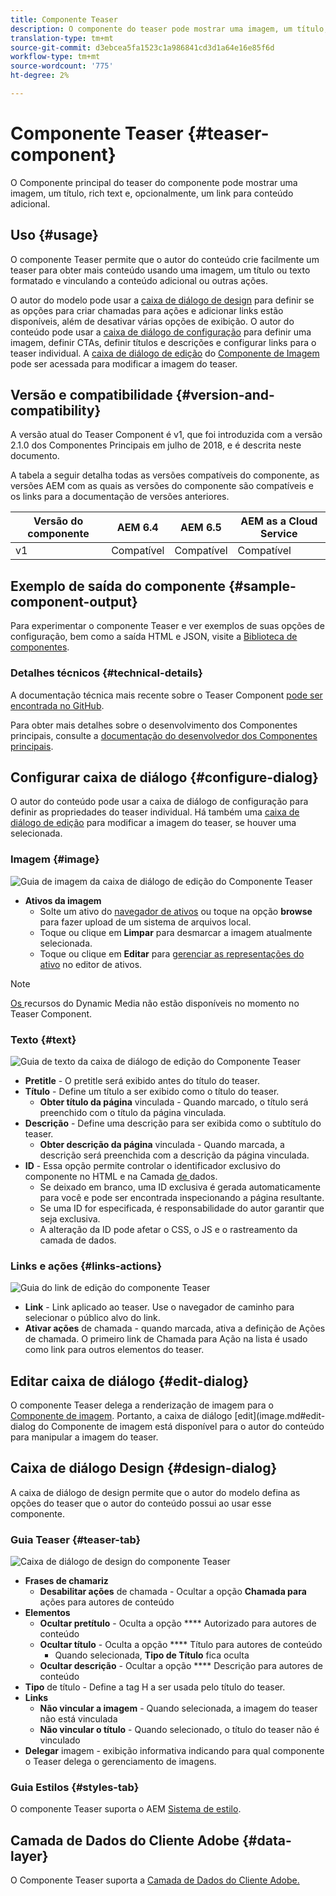 ```yaml
---
title: Componente Teaser
description: O componente do teaser pode mostrar uma imagem, um título, rich text e, opcionalmente, vincular para conteúdo adicional.
translation-type: tm+mt
source-git-commit: d3ebcea5fa1523c1a986841cd3d1a64e16e85f6d
workflow-type: tm+mt
source-wordcount: '775'
ht-degree: 2%

---
```



# Componente Teaser {#teaser-component}

O Componente principal do teaser do componente pode mostrar uma imagem, um título, rich text e, opcionalmente, um link para conteúdo adicional.

## Uso {#usage}

O componente Teaser permite que o autor do conteúdo crie facilmente um teaser para obter mais conteúdo usando uma imagem, um título ou texto formatado e vinculando a conteúdo adicional ou outras ações.

O autor do modelo pode usar a [caixa de diálogo de design](#design-dialog) para definir se as opções para criar chamadas para ações e adicionar links estão disponíveis, além de desativar várias opções de exibição. O autor do conteúdo pode usar a [caixa de diálogo de configuração](#configure-dialog) para definir uma imagem, definir CTAs, definir títulos e descrições e configurar links para o teaser individual. A [caixa de diálogo de edição](image.md#edit-dialog) do [Componente de Imagem](image.md) pode ser acessada para modificar a imagem do teaser.

## Versão e compatibilidade {#version-and-compatibility}

A versão atual do Teaser Component é v1, que foi introduzida com a versão 2.1.0 dos Componentes Principais em julho de 2018, e é descrita neste documento.

A tabela a seguir detalha todas as versões compatíveis do componente, as versões AEM com as quais as versões do componente são compatíveis e os links para a documentação de versões anteriores.

| Versão do componente | AEM 6.4 | AEM 6.5 | AEM as a Cloud Service |
|---|---|---|---|
| v1 | Compatível | Compatível | Compatível |

## Exemplo de saída do componente {#sample-component-output}

Para experimentar o componente Teaser e ver exemplos de suas opções de configuração, bem como a saída HTML e JSON, visite a [Biblioteca de componentes](https://adobe.com/go/aem_cmp_library_teaser).

### Detalhes técnicos {#technical-details}

A documentação técnica mais recente sobre o Teaser Component [pode ser encontrada no GitHub](https://adobe.com/go/aem_cmp_tech_teaser_v1).

Para obter mais detalhes sobre o desenvolvimento dos Componentes principais, consulte a [documentação do desenvolvedor dos Componentes principais](/help/developing/overview.md).

## Configurar caixa de diálogo {#configure-dialog}

O autor do conteúdo pode usar a caixa de diálogo de configuração para definir as propriedades do teaser individual. Há também uma [caixa de diálogo de edição](#edit-dialog) para modificar a imagem do teaser, se houver uma selecionada.

### Imagem {#image}

![Guia de imagem da caixa de diálogo de edição do Componente Teaser](/help/assets/teaser-edit-image.png)

* **Ativos da imagem**
   * Solte um ativo do [navegador de ativos](https://docs.adobe.com/content/help/en/experience-manager-cloud-service/sites/authoring/fundamentals/environment-tools.html) ou toque na opção **browse** para fazer upload de um sistema de arquivos local.
   * Toque ou clique em **Limpar** para desmarcar a imagem atualmente selecionada.
   * Toque ou clique em **Editar** para [gerenciar as representações do ativo](https://docs.adobe.com/content/help/en/experience-manager-cloud-service/assets/manage/manage-digital-assets.html) no editor de ativos.

>[!NOTE]
>
>[Os ](image.md#dynamic-media) recursos do Dynamic Media não estão disponíveis no momento no Teaser Component.

### Texto {#text}

![Guia de texto da caixa de diálogo de edição do Componente Teaser](/help/assets/teaser-edit-text.png)

* **Pretitle**  - O pretitle será exibido antes do título do teaser.
* **Título**  - Define um título a ser exibido como o título do teaser.
   * **Obter título da página**  vinculada - Quando marcado, o título será preenchido com o título da página vinculada.
* **Descrição**  - Define uma descrição para ser exibida como o subtítulo do teaser.
   * **Obter descrição da página**  vinculada - Quando marcada, a descrição será preenchida com a descrição da página vinculada.
* **ID**  - Essa opção permite controlar o identificador exclusivo do componente no HTML e na Camada [ de ](/help/developing/data-layer/overview.md)dados.
   * Se deixado em branco, uma ID exclusiva é gerada automaticamente para você e pode ser encontrada inspecionando a página resultante.
   * Se uma ID for especificada, é responsabilidade do autor garantir que seja exclusiva.
   * A alteração da ID pode afetar o CSS, o JS e o rastreamento da camada de dados.

### Links e ações {#links-actions}

![Guia do link de edição do componente Teaser](/help/assets/teaser-edit-link.png)

* **Link**  - Link aplicado ao teaser. Use o navegador de caminho para selecionar o público alvo do link.
* **Ativar ações**  de chamada - quando marcada, ativa a definição de Ações de chamada. O primeiro link de Chamada para Ação na lista é usado como link para outros elementos do teaser.

## Editar caixa de diálogo {#edit-dialog}

O componente Teaser delega a renderização de imagem para o [Componente de imagem](image.md). Portanto, a caixa de diálogo [edit](image.md#edit-dialog do Componente de imagem está disponível para o autor do conteúdo para manipular a imagem do teaser.

## Caixa de diálogo Design {#design-dialog}

A caixa de diálogo de design permite que o autor do modelo defina as opções do teaser que o autor do conteúdo possui ao usar esse componente.

### Guia Teaser {#teaser-tab}

![Caixa de diálogo de design do componente Teaser](/help/assets/teaser-design.png)

* **Frases de chamariz**
   * **Desabilitar ações**  de chamada - Ocultar a opção  **Chamada para** ações para autores de conteúdo
* **Elementos**
   * **Ocultar pretítulo**  - Oculta a opção  **** Autorizado para autores de conteúdo
   * **Ocultar título**  - Oculta a opção  **** Título para autores de conteúdo
      * Quando selecionada, **Tipo de Título** fica oculta
   * **Ocultar descrição**  - Ocultar a opção  **** Descrição para autores de conteúdo
* **Tipo**  de título - Define a tag H a ser usada pelo título do teaser.
* **Links**
   * **Não vincular a imagem** - Quando selecionada, a imagem do teaser não está vinculada
   * **Não vincular o título**  - Quando selecionado, o título do teaser não é vinculado
* **Delegar**  imagem - exibição informativa indicando para qual componente o Teaser delega o gerenciamento de imagens.

### Guia Estilos {#styles-tab}

O componente Teaser suporta o AEM [Sistema de estilo](/help/get-started/authoring.md#component-styling).

## Camada de Dados do Cliente Adobe {#data-layer}

O Componente Teaser suporta a [Camada de Dados do Cliente Adobe.](/help/developing/data-layer/overview.md)
